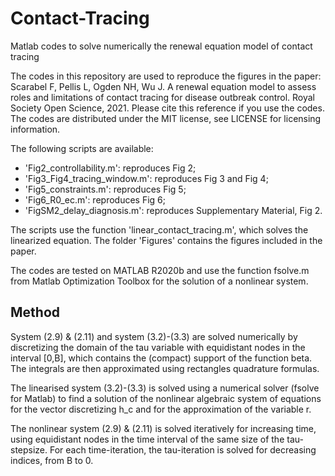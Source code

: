 # Contact-Tracing
Matlab codes to solve numerically the renewal equation model of contact tracing

The codes in this repository are used to reproduce the figures in the paper:
Scarabel F, Pellis L, Ogden NH, Wu J. A renewal equation model to assess roles and limitations of contact tracing for disease outbreak control. Royal Society Open Science, 2021.
Please cite this reference if you use the codes.
The codes are distributed under the MIT license, see LICENSE for licensing information. 

The following scripts are available:
- 'Fig2_controllability.m': reproduces Fig 2;
- 'Fig3_Fig4_tracing_window.m': reproduces Fig 3 and Fig 4;
- 'Fig5_constraints.m': reproduces Fig 5;
- 'Fig6_R0_ec.m': reproduces Fig 6;
- 'FigSM2_delay_diagnosis.m': reproduces Supplementary Material, Fig 2.

The scripts use the function 'linear_contact_tracing.m', which solves the linearized equation.
The folder 'Figures' contains the figures included in the paper.

The codes are tested on MATLAB R2020b and use the function fsolve.m from Matlab Optimization Toolbox for the solution of a nonlinear system.

## Method
System (2.9) & (2.11) and system (3.2)-(3.3) are solved numerically by discretizing the domain of the tau variable with equidistant nodes in the interval [0,B], which contains the (compact) support of the function beta. The integrals are then approximated using rectangles quadrature formulas.

The linearised system (3.2)-(3.3) is solved using a numerical solver (fsolve for Matlab) to find a solution of the nonlinear algebraic system of equations for the vector discretizing h_c and for the approximation of the variable r. 

The nonlinear system (2.9) & (2.11) is solved iteratively for increasing time, using equidistant nodes in the time interval of the same size of the tau-stepsize. For each time-iteration, the tau-iteration is solved for decreasing indices, from B to 0.
